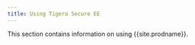 ```yaml
---
title: Using Tigera Secure EE
---
```


This section contains information on using {{site.prodname}}.
